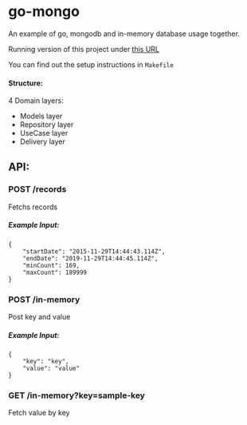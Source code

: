 # go-mongo

An example of go, mongodb and in-memory database usage together.

Running version of this project under <a href="http://go-mongo-getir.herokuapp.com/">this URL</a>

You can find out the setup instructions in `Makefile`

#### Structure:
4 Domain layers:

- Models layer
- Repository layer
- UseCase layer
- Delivery layer

## API:

### POST /records

Fetchs records

##### Example Input:
```
{
    "startDate": "2015-11-29T14:44:43.114Z",
    "endDate": "2019-11-29T14:44:45.114Z",
    "minCount": 169,
    "maxCount": 189999
} 
```

### POST /in-memory

Post key and value

##### Example Input:
```
{
    "key": "key",
    "value": "value"
}
```

### GET /in-memory?key=sample-key

Fetch value by key
